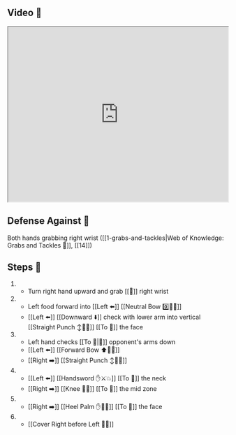 ## Video 🎥

<iframe src="https://www.youtube.com/embed/Nl1I_r8H0uM?start=268" width="100%" height="400"></iframe>

## Defense Against 🤺

Both hands grabbing right wrist ([[1-grabs-and-tackles|Web of Knowledge: Grabs and Tackles 🤝]], [[14]])

## Steps 👣

1. - Turn right hand upward and grab [[🎯]] right wrist
2. - Left food forward into [[Left ⬅️]] [[Neutral Bow 0️⃣🧍‍♂️]]
    - [[Left ⬅️]] [[Downward ⬇️]] check with lower arm into vertical [[Straight Punch ↕️👊💥]] [[To 🎯]] the face
3. - Left hand checks [[To 🎯|🎯]] opponent's arms down
    - [[Left ⬅️]] [[Forward Bow ⬆️🧍‍♂️]]
    - [[Right ➡️]] [[Straight Punch ↕️👊💥]]
4. - [[Left ⬅️]] [[Handsword ✋⚔️💥]] [[To 🎯]] the neck
    - [[Right ➡️]] [[Knee 🦵💥]] [[To 🎯]] the mid zone
5. - [[Right ➡️]] [[Heel Palm ✋🌴💥]] [[To 🎯]] the face
6. - [[Cover Right before Left 🦶🔄]]
